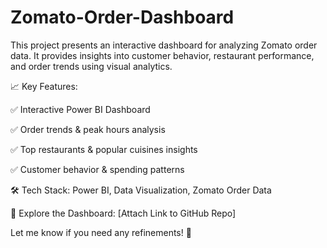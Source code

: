 # Zomato-Order-Dashboard
This project presents an interactive dashboard for analyzing Zomato order data. It provides insights into customer behavior, restaurant performance, and order trends using visual analytics.


📈 Key Features:

✅ Interactive Power BI Dashboard

✅ Order trends & peak hours analysis

✅ Top restaurants & popular cuisines insights

✅ Customer behavior & spending patterns

🛠 Tech Stack: Power BI, Data Visualization, Zomato Order Data

📂 Explore the Dashboard: [Attach Link to GitHub Repo]

Let me know if you need any refinements! 🚀

